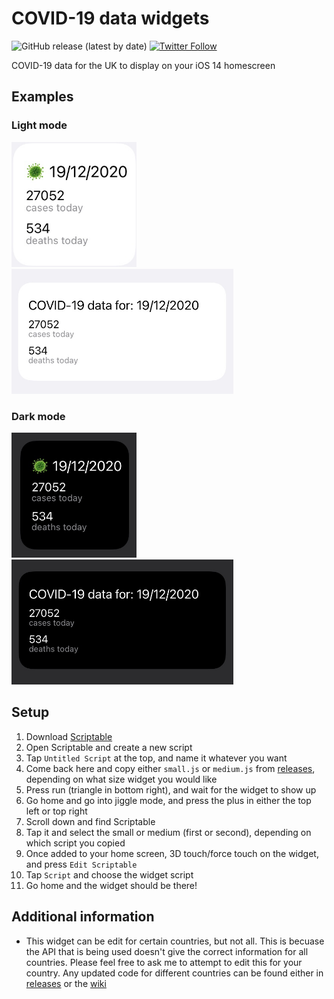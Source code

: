 # COVID-19 data widgets
![GitHub release (latest by date)](https://img.shields.io/github/v/release/ChopsKingsland/UK-COVID19-widgets)   [<img alt="Twitter Follow" src="https://img.shields.io/twitter/follow/ChopsKingsland">](https://twitter.com/intent/follow?screen_name=ChopsKingsland)

COVID-19 data for the UK to display on your iOS 14 homescreen

## Examples
### Light mode
<img src="https://github.com/ChopsKingsland/UK-COVID19-widgets/blob/main/images/light-small.png?raw=true" height="200" /><img src="https://github.com/ChopsKingsland/UK-COVID19-widgets/blob/main/images/light-medium.png?raw=true" height="200" />

### Dark mode
<img src="https://github.com/ChopsKingsland/UK-COVID19-widgets/blob/main/images/dark-small.png?raw=true" height="200" /><img src="https://github.com/ChopsKingsland/UK-COVID19-widgets/blob/main/images/dark-medium.png?raw=true" height="200" />

## Setup
1. Download [Scriptable](https://apps.apple.com/us/app/scriptable/id1405459188?ign-mpt=uo%3D4)
2. Open Scriptable and create a new script
3. Tap `Untitled Script` at the top, and name it whatever you want
4. Come back here and copy either `small.js` or `medium.js` from [releases](https://github.com/ChopsKingsland/UK-COVID19-widgets/releases), depending on what size widget you would like
5. Press run (triangle in bottom right), and wait for the widget to show up
6. Go home and go into jiggle mode, and press the plus in either the top left or top right
7. Scroll down and find Scriptable
8. Tap it and select the small or medium (first or second), depending on which script you copied
9. Once added to your home screen, 3D touch/force touch on the widget, and press `Edit Scriptable`
10. Tap `Script` and choose the widget script
11. Go home and the widget should be there!

## Additional information
- This widget can be edit for certain countries, but not all. This is becuase the API that is being used doesn't give the correct information for all countries. Please feel free to ask me to attempt to edit this for your country. Any updated code for different countries can be found either in [releases](https://github.com/ChopsKingsland/UK-COVID19-widgets/releases) or the [wiki](https://github.com/ChopsKingsland/UK-COVID19-widgets/wiki)
